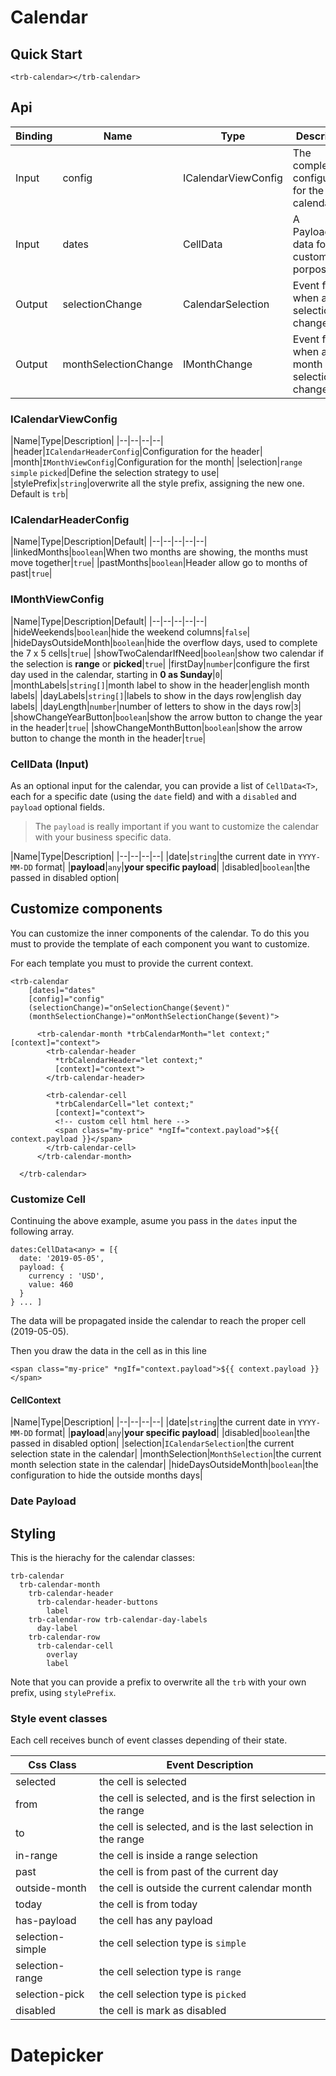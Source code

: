 # Calendar

## Quick Start

```
<trb-calendar></trb-calendar>
```

## Api

|Binding|Name|Type|Description|
|--|--|--|--|
|Input|config|ICalendarViewConfig|The complete configuration for the calendar|
|Input|dates|CellData<T>|A Payloadable data for customizing porposes|
|Output|selectionChange|CalendarSelection|Event fired when a cell selection is changed|
|Output|monthSelectionChange|IMonthChange|Event fired when a month selection is changed|

### ICalendarViewConfig
|Name|Type|Description|
|--|--|--|--|
|header|`ICalendarHeaderConfig`|Configuration for the header|
|month|`IMonthViewConfig`|Configuration for the month|
|selection|`range` `simple` `picked`|Define the selection strategy to use|
|stylePrefix|`string`|overwrite all the style prefix, assigning the new one. Default is `trb`|

### ICalendarHeaderConfig
|Name|Type|Description|Default|
|--|--|--|--|--|
|linkedMonths|`boolean`|When two months are showing, the months must move together|`true`|
|pastMonths|`boolean`|Header allow go to months of past|`true`|

### IMonthViewConfig
|Name|Type|Description|Default|
|--|--|--|--|--|
|hideWeekends|`boolean`|hide the weekend columns|`false`|
|hideDaysOutsideMonth|`boolean`|hide the overflow days, used to complete the 7 x 5 cells|`true`|
|showTwoCalendarIfNeed|`boolean`|show two calendar if the selection is **range** or **picked**|`true`|
|firstDay|`number`|configure the first day used in the calendar, starting in **0 as Sunday**|`0`|
|monthLabels|`string[]`|month label to show in the header|english month labels|
|dayLabels|`string[]`|labels to show in the days row|english day labels|
|dayLength|`number`|number of letters to show in the days row|`3`|
|showChangeYearButton|`boolean`|show the arrow button to change the year in the header|`true`|
|showChangeMonthButton|`boolean`|show the arrow button to change the month in the header|`true`|

### CellData (Input)
As an optional input for the calendar, you can provide a list of `CellData<T>`, each for a specific date (using the `date` field) and with a `disabled` and `payload` optional fields.

> The `payload` is really important if you want to customize the calendar with your business specific data. 

|Name|Type|Description|
|--|--|--|--|
|date|`string`|the current date in `YYYY-MM-DD` format|
|**payload**|`any`|**your specific payload**|
|disabled|`boolean`|the passed in disabled option|

## Customize components

You can customize the inner components of the calendar. To do this you must to provide the template of each component you want to customize.

For each template you must to provide the current context.

```
<trb-calendar
    [dates]="dates"
    [config]="config"
    (selectionChange)="onSelectionChange($event)"
    (monthSelectionChange)="onMonthSelectionChange($event)">
      
      <trb-calendar-month *trbCalendarMonth="let context;" [context]="context">
        <trb-calendar-header 
          *trbCalendarHeader="let context;" 
          [context]="context">
        </trb-calendar-header>

        <trb-calendar-cell 
          *trbCalendarCell="let context;" 
          [context]="context">
          <!-- custom cell html here -->
          <span class="my-price" *ngIf="context.payload">${{ context.payload }}</span>
        </trb-calendar-cell>
      </trb-calendar-month>

  </trb-calendar>
```

### Customize Cell

Continuing the above example, asume you pass in the `dates` input the following array.

```
dates:CellData<any> = [{
  date: '2019-05-05',
  payload: {
    currency : 'USD',
    value: 460
  }
} ... ]
```

The data will be propagated inside the calendar to reach the proper cell (2019-05-05). 

Then you draw the data in the cell as in this line 

```
<span class="my-price" *ngIf="context.payload">${{ context.payload }}</span>
```


#### CellContext
|Name|Type|Description|
|--|--|--|--|
|date|`string`|the current date in `YYYY-MM-DD` format|
|**payload**|`any`|**your specific payload**|
|disabled|`boolean`|the passed in disabled option|
|selection|`ICalendarSelection`|the current selection state in the calendar|
|monthSelection|`MonthSelection`|the current month selection state in the calendar|
|hideDaysOutsideMonth|`boolean`|the configuration to hide the outside months days|






### Date Payload

## Styling

This is the hierachy for the calendar classes:

```
trb-calendar
  trb-calendar-month
    trb-calendar-header
      trb-calendar-header-buttons
        label
    trb-calendar-row trb-calendar-day-labels
      day-label
    trb-calendar-row
      trb-calendar-cell
        overlay
        label
```

Note that you can provide a prefix to overwrite all the `trb` with your own prefix, using `stylePrefix`.

### Style event classes

Each cell receives bunch of event classes depending of their state. 

|Css Class|Event Description|
|-|-|
|selected|the cell is selected|
|from|the cell is selected, and is the first selection in the range|
|to|the cell is selected, and is the last selection in the range|
|in-range|the cell is inside a range selection|
|past|the cell is from past of the current day|
|outside-month|the cell is outside the current calendar month|
|today|the cell is from today|
|has-payload|the cell has any payload|
|selection-simple|the cell selection type is `simple`|
|selection-range|the cell selection type is `range`|
|selection-pick|the cell selection type is `picked`|
|disabled|the cell is mark as disabled|


# Datepicker
